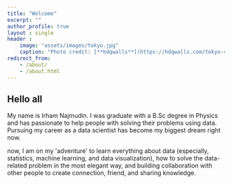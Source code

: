 ```yaml
---
title: "Welcome"
excerpt: ""
author_profile: true
layout : single
header :
    image: "assets/images/tokyo.jpg"
    caption: "Photo credit: [**hdqwalls**](https://hdqwalls.com/tokyo-cityscape-anime-4k-wallpaper)"
redirect_from: 
    - /about/
    - /about.html
---
```


## Hello all
My name is Irham Najmudin. I was graduate with a B.Sc degree in Physics and has passionate to help people with solving their problems using data. Pursuing my career as a data scientist has become my biggest dream right now. 

now, I am on my 'adventure' to learn everything about data (especially, statistics, machine learning, and data visualization), how to solve the data-related problem in the most elegant way, and building collaboration with other people to create connection, friend, and sharing knowledge.

